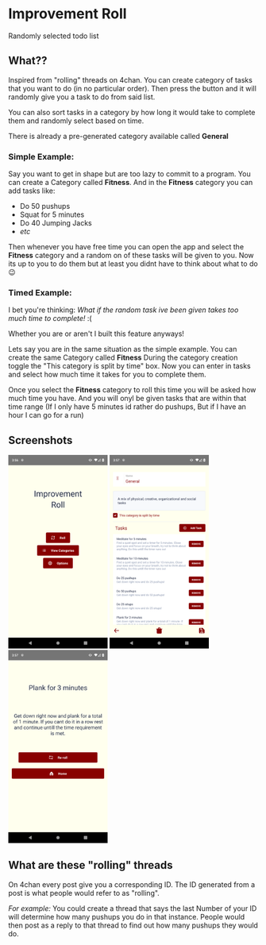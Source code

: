 # Improvement Roll
Randomly selected todo list

## What??
Inspired from "rolling" threads on 4chan. You can create category of tasks that you want to do (in no particular order). 
Then press the button and it will randomly give you a task to do from said list.

You can also sort tasks in a category by how long it would take to complete them and randomly select based on time.

There is already a pre-generated category available called **General**

### Simple Example:
Say you want to get in shape but are too lazy to commit to a program.
You can create a Category called **Fitness**. 
And in the **Fitness** category you can add tasks like: 
- Do 50 pushups
- Squat for 5 minutes
- Do 40 Jumping Jacks 
- *etc*

Then whenever you have free time you can open the app and select the **Fitness** category and a random on of these tasks will be given to you. 
Now its up to you to do them but at least you didnt have to think about what to do :wink:

### Timed Example:
I bet you're thinking: 
*What if the random task ive been given takes too much time to complete!* :(

Whether you are or aren't I built this feature anyways!

Lets say you are in the same situation as the simple example.
You can create the same Category called **Fitness**
During the category creation toggle the "This category is split by time" box.
Now you can enter in tasks and select how much time it takes for you to complete them.

Once you select the **Fitness** category to roll this time you will be asked how much time you have. And you will onyl be given tasks that are within that time range (If I only have 5 minutes id rather do pushups, But if I have an hour I can go for a run)

## Screenshots


<img src="pictures/home.png" alt="home" width="200">
<img src="pictures/category.png" alt="category" width="200">
<img src="pictures/roll.png" alt="roll" width="200">


## What are these "rolling" threads
On 4chan every post give you a corresponding ID. The ID generated from a post is what people would refer to as "rolling".

*For example:* 
You could create a thread that says the last Number of your ID will determine how many pushups you do in that instance. People would then post as a reply to that thread to find out how many pushups they would do.
